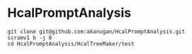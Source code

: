 
HcalPromptAnalysis
====

```
git clone git@github.com:akanugan/HcalPromptAnalysis.git
scramv1 b -j 8
cd HcalPromptAnalysis/HcalTreeMaker/test
```
